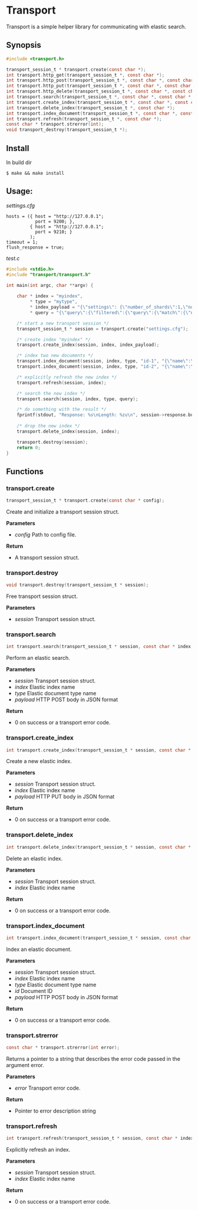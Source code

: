 # Transport

Transport is a simple helper library for communicating with elastic search.

## Synopsis

```c
#include <transport.h>

transport_session_t * transport.create(const char *);
int transport.http_get(transport_session_t *, const char *);
int transport.http_post(transport_session_t *, const char *, const char *);
int transport.http_put(transport_session_t *, const char *, const char *);
int transport.http_delete(transport_session_t *, const char *, const char *);
int transport.search(transport_session_t *, const char *, const char *, const char *);
int transport.create_index(transport_session_t *, const char *, const char *);
int transport.delete_index(transport_session_t *, const char *);
int transport.index_document(transport_session_t *, const char *, const char *, const char *, const char *);
int transport.refresh(transport_session_t *, const char *);
const char * transport.strerror(int);
void transport_destroy(transport_session_t *);
```

## Install

In build dir
```
$ make && make install
```

## Usage:
*settings.cfg*
```
hosts = ({ host = "http://127.0.0.1";
           port = 9200; },
         { host = "http://127.0.0.1";
           port = 9210; }
         );
timeout = 1;
flush_response = true;
```

*test.c*
```c
#include <stdio.h>
#include "transport/transport.h"

int main(int argc, char **argv) {
  
    char * index = "myindex",
         * type = "mytype",
         * index_payload = "{\"settings\": {\"number_of_shards\":1,\"number_of_replicas\":0},\"mappings\": {\"mytype\": {\"properties\": {\"name\":{\"type\": \"string\"}}}}}",
         * query = "{\"query\":{\"filtered\":{\"query\":{\"match\":{\"name\":\"hello\"}}}}}";

    /* start a new transport session */
    transport_session_t * session = transport.create("settings.cfg");

    /* create index "myindex" */
    transport.create_index(session, index, index_payload);

    /* index two new documents */
    transport.index_document(session, index, type, "id-1", "{\"name\":\"Hello world\"}");
    transport.index_document(session, index, type, "id-2", "{\"name\":\"Hello nothing\"}");

    /* explicitly refresh the new index */
    transport.refresh(session, index);

    /* search the new index */
    transport.search(session, index, type, query);

    /* do something with the result */
    fprintf(stdout, "Response: %s\nLength: %zu\n", session->response.buffer, session->response.pos);
   
    /* drop the new index */
    transport.delete_index(session, index);

    transport.destroy(session);
    return 0;
}
```

## Functions

### transport.create

```c
transport_session_t * transport.create(const char * config);
```
Create and initialize a transport session struct.

**Parameters**
 - *config* Path to config file.

**Return**
 - A transport session struct.

### transport.destroy

```c
void transport.destroy(transport_session_t * session);
```
Free transport session struct.

**Parameters**
 - *session* Transport session struct.

### transport.search

```c
int transport.search(transport_session_t * session, const char * index, const char * type, const char * payload);
```
Perform an elastic search.

**Parameters**
 - *session* Transport session struct.
 - *index* Elastic index name
 - *type* Elastic document type name
 - *payload* HTTP POST body in JSON format

**Return**
 - 0 on success or a transport error code.

### transport.create_index

```c
int transport.create_index(transport_session_t * session, const char * index, const char * payload);
```
Create a new elastic index.

**Parameters**
 - *session* Transport session struct.
 - *index* Elastic index name
 - *payload* HTTP PUT body in JSON format

**Return**
 - 0 on success or a transport error code.

### transport.delete_index

```c
int transport.delete_index(transport_session_t * session, const char * index);
```
Delete an elastic index.

**Parameters**
 - *session* Transport session struct.
 - *index* Elastic index name
 
**Return**
 - 0 on success or a transport error code.

### transport.index_document

```c
int transport.index_document(transport_session_t * session, const char * index, const char * type, const char * id, const char * payload)
```
Index an elastic document.

**Parameters**
 - *session* Transport session struct.
 - *index* Elastic index name
 - *type* Elastic document type name
 - *id* Document ID
 - *payload* HTTP POST body in JSON format

**Return**
 - 0 on success or a transport error code.

### transport.strerror

```c
const char * transport.strerror(int error);
```
Returns a pointer to a string that describes the error code passed in the argument error.

**Parameters**
 - *error* Transport error code.

**Return**
 - Pointer to error description string

### transport.refresh

```c
int transport.refresh(transport_session_t * session, const char * index);
```
Explicitly refresh an index.

**Parameters**
 - *session* Transport session struct.
 - *index* Elastic index name

**Return**
 - 0 on success or a transport error code.

